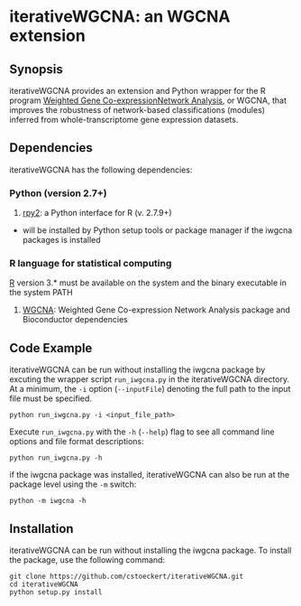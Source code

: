 # iterativeWGCNA: an WGCNA extension

## Synopsis

iterativeWGCNA provides an extension and Python wrapper for the R program [Weighted Gene Co-expressionNetwork  Analysis](https://github.com/cran/WGCNA), or WGCNA, that improves the robustness of network-based classifications (modules) inferred from whole-transcriptome gene expression datasets. 

## Dependencies

iterativeWGCNA has the following dependencies:

### Python (version 2.7+)

1. [rpy2](https://pypi.python.org/pypi/rpy2): a Python interface for R (v. 2.7.9+)
  * will be installed by Python setup tools or package manager if the iwgcna packages is installed

### R language for statistical computing

[R](https://cran.r-project.org/) version 3.* must be available on the system and the binary executable in the system PATH

1. [WGCNA](https://labs.genetics.ucla.edu/horvath/CoexpressionNetwork/Rpackages/WGCNA/#cranInstall): Weighted Gene Co-expression Network Analysis package and Bioconductor dependencies

## Code Example

iterativeWGCNA can be run without installing the iwgcna package by excuting the wrapper script `run_iwgcna.py` in the iterativeWGCNA directory. At a minimum, the `-i` option (`--inputFile`) denoting the full path to the input file must be specified.

```
python run_iwgcna.py -i <input_file_path> 
```

Execute `run_iwgcna.py` with the `-h` (`--help`) flag to see all command line options and file format descriptions:

```
python run_iwgcna.py -h
```

if the iwgcna package was installed, iterativeWGCNA can also be run at the package level using the `-m` switch:

```
python -m iwgcna -h
```

## Installation

iterativeWGCNA can be run without installing the iwgcna package.  To install the package, use the following command:

```
git clone https://github.com/cstoeckert/iterativeWGCNA.git
cd iterativeWGCNA
python setup.py install
```

